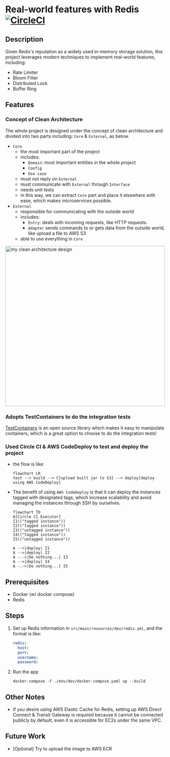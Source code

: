 # Real-world features with Redis [![CircleCI](https://dl.circleci.com/status-badge/img/circleci/ME2opz6NQmyqhFno6cPKqT/GK1356dpRPA8usjBpKgo9V/tree/main.svg?style=svg&circle-token=CCIPRJ_TH5gpCTpUKuDbRVZhkZfYg_9966e532fc7572cb64b672a14d71454c466f8807)](https://dl.circleci.com/status-badge/redirect/circleci/ME2opz6NQmyqhFno6cPKqT/GK1356dpRPA8usjBpKgo9V/tree/main)

## Description

Given Redis's reputation as a widely used in-memory storage solution, this project leverages modern
techniques to implement real-world features, including:

- Rate Limiter
- Bloom Filter
- Distributed Lock
- Buffer Ring

## Features

### Concept of Clean Architecture

The whole project is designed under the concept of clean architecture and divided into two parts
including: `Core` & `External`, as below.

- `Core`
    - the most important part of the project
    - includes:
        - `Domain`: most important entities in the whole project
        - `Config`
        - `Use case`
    - must not reply on `External`
    - must communicate with `External` through `Interface`
    - needs unit tests
    - in this way, we can extract `Core` part and place it elsewhere with ease, which makes microservices possible.
- `External`
    - responsible for communicating with the outside world
    - includes:
        - `Entry`: deals with incoming requests, like HTTP requests.
        - `Adapter` sends commands to or gets data from the outside world, like upload a file to AWS
          S3
    - able to use everything in `Core`

<img src="https://the-general.s3.ap-northeast-1.amazonaws.com/project/redis-impl.svg" width="500" alt="my clean architecture design"/>

### Adopts TestContainers to do the integration tests

[TestContainers](https://testcontainers.com/) is an open source library which makes it easy to
manipulate containers, which is a great option to choose to do the integration tests!

### Used Circle CI & AWS CodeDeploy to test and deploy the project

- the flow is like:
    ```mermaid
    flowchart LR
    test --> build --> C[upload built jar to S3] --> deploy[deploy using AWS CodeDeploy]
    ```
- The benefit of using `AWS CodeDeploy` is that it can deploy the instances tagged with designated
  tags, which increase scalability and avoid managing the instances through SSH by ourselves.

  ```mermaid
  flowchart TD
  A[Circle CI Executor]
  I1(("tagged instance"))
  I2(("tagged instance"))
  I3(("untagged instance"))
  I4(("tagged instance"))
  I5(("untagged instance"))
  
  A -->|deploy| I1
  A -->|deploy| I2
  A -.->|Do nothing...| I3
  A -->|deploy| I4
  A -.->|Do nothing...| I5 
  ```

## Prerequisites

- Docker (w/ docker compose)
- Redis

## Steps

1. Set up Redis information in `src/main/resources/dev/redis.yml`, and the format is like:

    ```yaml
    redis:
      host:
      port:
      username:
      password:
    ```

2. Run the app

    ```shell
    docker-compose -f ./env/dev/docker-compose.yaml up --build
    ```

## Other Notes

- If you desire using AWS Elastic Cache for Redis, setting up AWS Direct Connect & Transit Gateway
  is required because it cannot be
  connected publicly by default, even it is accessible for EC2s under the same VPC.

## Future Work

- [Optional] Try to upload the image to AWS ECR
